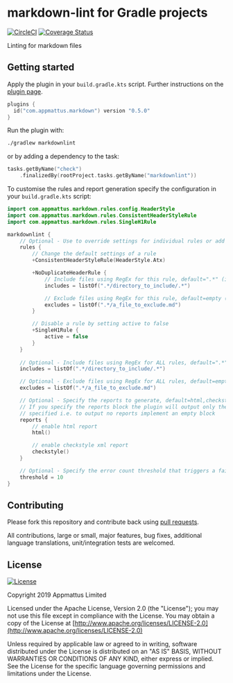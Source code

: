 # markdown-lint for Gradle projects

[![CircleCI](https://circleci.com/gh/appmattus/markdown-lint/tree/master.svg?style=svg)](https://circleci.com/gh/appmattus/markdown-lint/tree/master)
[![Coverage Status](https://coveralls.io/repos/github/appmattus/markdown-lint/badge.svg?branch=master)](https://coveralls.io/github/appmattus/markdown-lint?branch=master)

Linting for markdown files

## Getting started

Apply the plugin in your `build.gradle.kts` script. Further instructions on the
[plugin page](https://plugins.gradle.org/plugin/com.appmattus.markdown).

```kotlin
plugins {
  id("com.appmattus.markdown") version "0.5.0"
}
```

Run the plugin with:

```bash
./gradlew markdownlint
```

or by adding a dependency to the task:

```kotlin
tasks.getByName("check")
    .finalizedBy(rootProject.tasks.getByName("markdownlint"))
```

To customise the rules and report generation specify the configuration in
your `build.gradle.kts` script:

```kotlin
import com.appmattus.markdown.rules.config.HeaderStyle
import com.appmattus.markdown.rules.ConsistentHeaderStyleRule
import com.appmattus.markdown.rules.SingleH1Rule

markdownlint {
    // Optional - Use to override settings for individual rules or add in custom rules
    rules {
        // Change the default settings of a rule
        +ConsistentHeaderStyleRule(HeaderStyle.Atx)

        +NoDuplicateHeaderRule {
            // Include files using RegEx for this rule, default=".*" (i.e. all files)
            includes = listOf(".*/directory_to_include/.*")

            // Exclude files using RegEx for this rule, default=empty (i.e. exclude nothing)
            excludes = listOf(".*/a_file_to_exclude.md")
        }

        // Disable a rule by setting active to false
        +SingleH1Rule {
            active = false
        }
    }
    
    // Optional - Include files using RegEx for ALL rules, default=".*" (i.e. all files in root project directory)
    includes = listOf(".*/directory_to_include/.*")

    // Optional - Exclude files using RegEx for ALL rules, default=empty (i.e. exclude nothing)
    excludes = listOf(".*/a_file_to_exclude.md")

    // Optional - Specify the reports to generate, default=html,checkstyle
    // If you specify the reports block the plugin will output only the types
    // specified i.e. to output no reports implement an empty block
    reports {
        // enable html report
        html()

        // enable checkstyle xml report
        checkstyle()
    }

    // Optional - Specify the error count threshold that triggers a failed build, default=0
    threshold = 10
}
```

## Contributing

Please fork this repository and contribute back using [pull requests](https://github.com/appmattus/markdown-lint/pulls).

All contributions, large or small, major features, bug fixes, additional
language translations, unit/integration tests are welcomed.

## License

[![License](https://img.shields.io/badge/License-Apache%202.0-blue.svg)](LICENSE)

Copyright 2019 Appmattus Limited

Licensed under the Apache License, Version 2.0 (the "License"); you may not use
this file except in compliance with the License. You may obtain a copy of the
License at [http://www.apache.org/licenses/LICENSE-2.0](http://www.apache.org/licenses/LICENSE-2.0)

Unless required by applicable law or agreed to in writing, software distributed
under the License is distributed on an "AS IS" BASIS, WITHOUT WARRANTIES OR
CONDITIONS OF ANY KIND, either express or implied. See the License for the
specific language governing permissions and limitations under the License.
